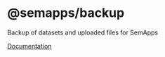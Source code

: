# @semapps/backup

Backup of datasets and uploaded files for SemApps

[Documentation](https://semapps.org/docs/packages/backup)
